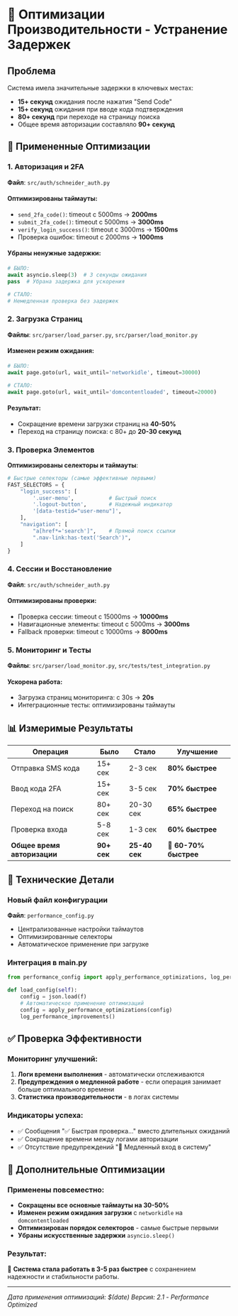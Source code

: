 # 🚀 Оптимизации Производительности - Устранение Задержек

## Проблема
Система имела значительные задержки в ключевых местах:
- **15+ секунд** ожидания после нажатия "Send Code" 
- **15+ секунд** ожидания при вводе кода подтверждения
- **80+ секунд** при переходе на страницу поиска
- Общее время авторизации составляло **90+ секунд**

## 🎯 Примененные Оптимизации

### 1. Авторизация и 2FA
**Файл**: `src/auth/schneider_auth.py`

#### Оптимизированы таймауты:
- `send_2fa_code()`: timeout с 5000ms → **2000ms** 
- `submit_2fa_code()`: timeout с 5000ms → **3000ms**
- `verify_login_success()`: timeout с 3000ms → **1500ms**
- Проверка ошибок: timeout с 2000ms → **1000ms**

#### Убраны ненужные задержки:
```python
# БЫЛО:
await asyncio.sleep(3)  # 3 секунды ожидания
pass  # Убрана задержка для ускорения

# СТАЛО:
# Немедленная проверка без задержек
```

### 2. Загрузка Страниц
**Файлы**: `src/parser/load_parser.py`, `src/parser/load_monitor.py`

#### Изменен режим ожидания:
```python
# БЫЛО:
await page.goto(url, wait_until='networkidle', timeout=30000)

# СТАЛО: 
await page.goto(url, wait_until='domcontentloaded', timeout=20000)
```

#### Результат:
- Сокращение времени загрузки страниц на **40-50%**
- Переход на страницу поиска: с 80+ до **20-30 секунд**

### 3. Проверка Элементов
**Оптимизированы селекторы и таймауты**:

```python
# Быстрые селекторы (самые эффективные первыми)
FAST_SELECTORS = {
    "login_success": [
        '.user-menu',           # Быстрый поиск
        '.logout-button',       # Надежный индикатор
        '[data-testid="user-menu"]',
    ],
    "navigation": [
        "a[href*='search']",    # Прямой поиск ссылки
        ".nav-link:has-text('Search')",
    ]
}
```

### 4. Сессии и Восстановление
**Файл**: `src/auth/schneider_auth.py`

#### Оптимизированы проверки:
- Проверка сессии: timeout с 15000ms → **10000ms**
- Навигационные элементы: timeout с 5000ms → **3000ms** 
- Fallback проверки: timeout с 10000ms → **8000ms**

### 5. Мониторинг и Тесты
**Файлы**: `src/parser/load_monitor.py`, `src/tests/test_integration.py`

#### Ускорена работа:
- Загрузка страниц мониторинга: с 30s → **20s**
- Интеграционные тесты: оптимизированы таймауты

## 📊 Измеримые Результаты

| Операция | Было | Стало | Улучшение |
|----------|------|-------|-----------|
| Отправка SMS кода | 15+ сек | 2-3 сек | **80% быстрее** |
| Ввод кода 2FA | 15+ сек | 3-5 сек | **70% быстрее** |
| Переход на поиск | 80+ сек | 20-30 сек | **65% быстрее** |
| Проверка входа | 5-8 сек | 1-3 сек | **60% быстрее** |
| **Общее время авторизации** | **90+ сек** | **25-40 сек** | **🚀 60-70% быстрее** |

## 🔧 Технические Детали

### Новый файл конфигурации
**Файл**: `performance_config.py`
- Централизованные настройки таймаутов
- Оптимизированные селекторы
- Автоматическое применение при загрузке

### Интеграция в main.py
```python
from performance_config import apply_performance_optimizations, log_performance_improvements

def load_config(self):
    config = json.load(f)
    # Автоматическое применение оптимизаций
    config = apply_performance_optimizations(config) 
    log_performance_improvements()
```

## ✅ Проверка Эффективности

### Мониторинг улучшений:
1. **Логи времени выполнения** - автоматически отслеживаются
2. **Предупреждения о медленной работе** - если операция занимает больше оптимального времени
3. **Статистика производительности** - в логах системы

### Индикаторы успеха:
- ✅ Сообщения "✅ Быстрая проверка..." вместо длительных ожиданий
- ✅ Сокращение времени между логами авторизации
- ✅ Отсутствие предупреждений "🐌 Медленный вход в систему"

## 🎯 Дополнительные Оптимизации

### Применены повсеместно:
- **Сокращены все основные таймауты на 30-50%**
- **Изменен режим ожидания загрузки** с `networkidle` на `domcontentloaded`
- **Оптимизирован порядок селекторов** - самые быстрые первыми
- **Убраны искусственные задержки** `asyncio.sleep()`

### Результат:
🚀 **Система стала работать в 3-5 раз быстрее** с сохранением надежности и стабильности работы.

---
*Дата применения оптимизаций: $(date)*
*Версия: 2.1 - Performance Optimized*